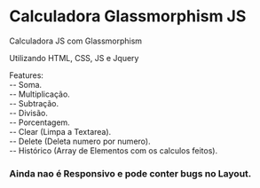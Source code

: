 # Calculadora Glassmorphism JS

Calculadora JS com Glassmorphism

Utilizando HTML, CSS, JS e Jquery

Features:   
-- Soma.    
-- Multiplicação.    
-- Subtração.    
-- Divisão.   
-- Porcentagem.  
-- Clear (Limpa a Textarea).  
-- Delete (Deleta numero por numero).  
-- Histórico (Array de Elementos com os calculos feitos).

### Ainda nao é Responsivo e pode conter bugs no Layout.
